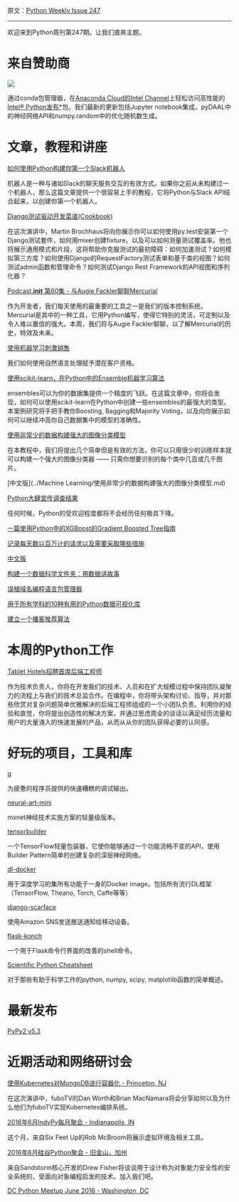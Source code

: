 原文：[Python Weekly Issue 247](http://us2.campaign-archive2.com/?u=e2e180baf855ac797ef407fc7&id=4ecb8be2a6&e=148158c7b4)

---

欢迎来到Python周刊第247期。让我们直奔主题。

# 来自赞助商

[![](https://gallery.mailchimp.com/e2e180baf855ac797ef407fc7/images/711a53fa-d9a3-4b1d-897c-853ccb078c96.png)](https://software.intel.com/en-us/intel-sdp-home)

通过conda包管理器，在[Anaconda Cloud的Intel Channel](https://software.intel.com/en-us/articles/using-intel-distribution-for-python-with-anaconda)上轻松访问高性能的[Intel® Python发布*](https://software.intel.com/en-us/python-distribution)包。我们最新的更新包括Jupyter notebook集成，pyDAAL中的神经网络API和numpy.random中的优化随机数生成。


# 文章，教程和讲座

[如何使用Python构建你第一个Slack机器人](https://www.fullstackpython.com/blog/build-first-slack-bot-python.html)

机器人是一种与诸如Slack的聊天服务交互的有效方式。如果你之前从未构建过一个机器人，那么这篇文章提供一个很容易上手的教程，它将Python与Slack API结合起来，以创建你第一个机器人。

[Django测试驱动开发菜谱(Cookbook)](https://www.youtube.com/watch?v=41ek3VNx_6Q)

在这次演讲中，Martin Brochhaus将向你展示你可以如何使用py.test安装第一个Django测试套件，如何用mixer创建fixture，以及可以如何测量测试覆盖率。他也将展示通用模式和片段，这将帮助你克服测试的最初障碍：如何加速测试？如何模拟第三方库？如何使用Django的RequestFactory测试表单和基于类的视图？如何测试admin函数和管理命令？如何测试Django Rest Framework的API视图和序列化器？

[Podcast.__init__ 第60集 - 与Augie Fackler聊聊Mercurial](http://pythonpodcast.com/augie-fackler-mercurial.html)

作为开发者，我们每天使用的最重要的工具之一是我们的版本控制系统。Mercurial是其中的一种工具，它用Python编写，使得它特别的灵活，可定制以及令人难以置信的强大。本周，我们将与Augie Fackler聊聊，以了解Mercurial的历史，特效及未来。

[使用机器学习刺激销售](https://medium.com/xeneta/boosting-sales-with-machine-learning-fbcf2e618be3)

我们如何使用自然语言处理赋予潜在客户资格。

[使用scikit-learn，在Python中的Ensemble机器学习算法](http://machinelearningmastery.com/ensemble-machine-learning-algorithms-python-scikit-learn)

ensembles可以为你的数据集提供一个精度的飞跃。在这篇文章中，你将会发现，如何可以使用scikit-learn在Python中创建一些ensembles的最强大的类型。本案例研究将手把手教你Boosting, Bagging和Majority Voting，以及向你展示如何可以继续冲高你自己数据集中的模型的准确性。

[使用非常少的数据构建强大的图像分类模型](http://blog.keras.io/building-powerful-image-classification-models-using-very-little-data.html)

在本教程中，我们将提出几个简单但是有效的方法，你可以只用很少的训练样本就可以构建一个强大的图像分类器 —— 只需你想要识别的每个类中几百或几千图片。

[中文版](../Machine Learning/使用非常少的数据构建强大的图像分类模型.md)

[Python大肆宣传调查结果](https://www.linkedin.com/pulse/python-hype-survey-results-experience-any-drastic-decline-brian-ray)

任何时候，Python的受欢迎程度都将不会经历任何极具下降。

[一篇使用Python中的XGBoost的Gradient Boosted Tree指南](https://jessesw.com/XG-Boost/)

[记录每天数以百万计的请求以及需要采取哪些措施](http://engineering.hackerearth.com/2015/02/26/logging-millions-requests-what-it-takes/)

[中文版](../Others/记录每天数以百万计的请求以及需要采取哪些措施.md)

[构建一个数据科学文件夹：用数据讲故事](https://www.dataquest.io/blog/data-science-portfolio-project/)

[误植域名编程语言包管理器](http://incolumitas.com/2016/06/08/typosquatting-package-managers/)

[用于所有学科的10种有用的Python数据可视化库](https://blog.modeanalytics.com/python-data-visualization-libraries/)

[建立一个播客推荐算法](http://lindsayvass.com/2016/05/27/003-building-a-podcast-recommendation-algorithm/)

# 本周的Python工作

[Tablet Hotels招聘首席后端工程师](http://jobs.pythonweekly.com/jobs/lead-backend-engineer/)

作为技术负责人，你将在开发我们的技术、人员和在扩大规模过程中保持团队凝聚力的流程上与我们的技术总监合作。在编程中，你将带头架构讨论、指导，并对那些欣赏对复杂问题简单优雅解决的后端工程师组成的一个小团队负责。利用你的经验和直觉，你将提出创造性的解决方案，并通过思虑周全的谈话以满足经历流量和用户的大量涌入的快速发展的产品，从而从从你的团队获得必要的认同感。

# 好玩的项目，工具和库

[q](https://github.com/zestyping/q)

为疲惫的程序员提供的快速糟糕的调试输出。

[neural-art-mini](https://github.com/pavelgonchar/neural-art-mini)

mxnet神经技术实施方案的轻量级版本。

[tensorbuilder](https://github.com/cgarciae/tensorbuilder)

一个TensorFlow轻量包装器，它使你能够通过一个功能流畅不变的API，使用Builder Pattern简单的创建复杂的深层神经网络。

[dl-docker](https://github.com/saiprashanths/dl-docker)

用于深度学习的集所有功能于一身的Docker image。包括所有流行DL框架（TensorFlow, Theano, Torch, Caffe等等）

[django-scarface](https://github.com/dreipol/django-scarface)

使用Amazon SNS发送推送通知给移动设备。

[flask-konch](https://github.com/sloria/flask-konch)

一个用于Flask命令行界面的改善的shell命令。

[Scientific Python Cheatsheet](https://ipgp.github.io/scientific_python_cheat_sheet/)

对于那些有助于科学工作的python, numpy, scipy, matplotlib函数的简单概述。

# 最新发布

[PyPy2 v5.3](https://morepypy.blogspot.com/2016/06/pypy2-v53-released-major-c-extension.html)

# 近期活动和网络研讨会

[使用Kubernetes对MongoDB进行容器化 - Princeton, NJ](http://www.meetup.com/pug-ip/events/231423621/)

在这次演讲中，fuboTV的Dan Worth和Brian MacNamara将会分享如何以及为什么他们为fuboTV实现Kubernetes编排系统。

[2016年6月IndyPy每月聚会 - Indianapolis, IN](http://www.meetup.com/indypy/events/228228232/)
 
这个月，来自Six Feet Up的Rob McBroom将展示虚拟环境及相关工具。

[2016年6月硅谷Python聚会 - 旧金山，加州](http://www.meetup.com/silicon-valley-python/events/231570932/)

来自Sandstorm核心开发的Drew Fisher将谈谈用于设计称为对象能力安全性的安全系统的，受面向对象编程启发的技术。加入我们吧。

[DC Python Meetup June 2016 - Washington, DC](http://www.meetup.com/DCPython/events/230680063/)
